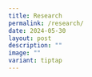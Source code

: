 ```yaml
---
title: Research
permalink: /research/
date: 2024-05-30
layout: post
description: ""
image: ""
variant: tiptap
---
```

<p></p>